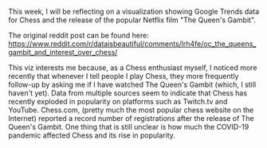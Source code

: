 This week, I will be reflecting on a visualization showing Google Trends data for Chess and the release of the popular Netflix film "The Queen's Gambit".

The original reddit post can be found here: https://www.reddit.com/r/dataisbeautiful/comments/lrh4fe/oc_the_queens_gambit_and_interest_over_chess/

This viz interests me because, as a Chess enthusiast myself, I noticed more recently that whenever I tell people I play Chess, they more frequently follow-up by asking me if I have watched The Queen's Gambit (which, I still haven't yet). Data from multiple sources seem to indicate that Chess has recently exploded in popularity on platforms such as Twitch.tv and YouTube. Chess.com, (pretty much the most popular chess website on the Internet) reported a record number of registrations after the release of The Queen's Gambit. One thing that is still unclear is how much the COVID-19 pandemic affected Chess and its rise in popularity.
